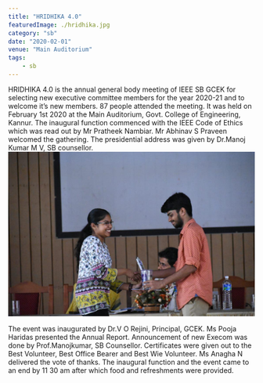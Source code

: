 ```yaml
---
title: "HRIDHIKA 4.0"
featuredImage: ./hridhika.jpg
category: "sb"
date: "2020-02-01"
venue: "Main Auditorium"
tags:
    - sb
---
```

HRIDHIKA 4.0  is the annual general body meeting of IEEE SB GCEK for selecting new executive committee members for the year 2020-21 and to welcome it’s new members. 87 people attended the meeting.  It was held on February  1st 2020 at the Main Auditorium, Govt. College of Engineering, Kannur.
The inaugural function commenced with the IEEE Code of Ethics which was read out by Mr Pratheek Nambiar. Mr Abhinav S Praveen welcomed the gathering. The presidential address was given by Dr.Manoj Kumar M V, SB counsellor.
![Hridhika 2020](./hridhika1.jpg)

The event was inaugurated by Dr.V O Rejini, Principal, GCEK.  Ms Pooja Haridas presented the Annual Report. Announcement of new Execom was done by Prof.Manojkumar, SB Counsellor. Certificates were given out to the Best Volunteer, Best Office Bearer and Best Wie Volunteer. Ms Anagha N delivered the vote of thanks.
The inaugural function and the event came to an end by 11 30 am after which food and refreshments were provided.
